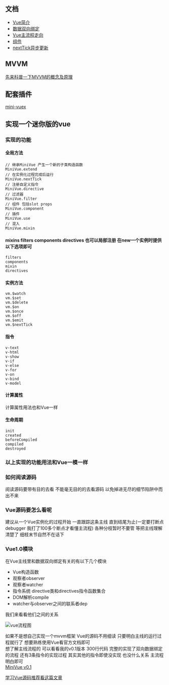 ## 文档
* [Vue简介](https://github.com/woai3c/mini-vue/blob/master/doc/introduce.md)
* [数据双向绑定](https://github.com/woai3c/mini-vue/blob/master/doc/%E6%95%B0%E6%8D%AE%E5%8F%8C%E5%90%91%E7%BB%91%E5%AE%9A.md)
* [Vue主流程走向](https://github.com/woai3c/mini-vue/blob/master/doc/Vue%E7%9A%84%E4%B8%BB%E6%B5%81%E7%A8%8B%E8%B5%B0%E5%90%91.md)
* [组件](https://github.com/woai3c/mini-vue/blob/master/doc/%E7%BB%84%E4%BB%B6.md)
* [nextTick异步更新](https://github.com/woai3c/mini-vue/blob/master/doc/nextTick%E5%BC%82%E6%AD%A5%E6%9B%B4%E6%96%B0.md)

## MVVM
[先来科普一下MVVM的概念及原理](https://github.com/woai3c/mini-vue/blob/master/doc/mvvm.md)

## 配套插件
[mini-vuex](https://github.com/woai3c/mini-vuex)
## 实现一个迷你版的vue

### 实现的功能
#### 全局方法
```
// 继承MiniVue 产生一个新的子类构造函数
MiniVue.extend
// 在实例化过程完成后运行
MiniVue.nextTick
// 注册自定义指令
MiniVue.directive
// 过滤器
MiniVue.filter 
// 组件 包括slot props
MiniVue.component
// 插件
MiniVue.use
// 混入
MiniVue.mixin
```

#### mixins filters components directives 也可以局部注册 在new一个实例时提供以下选项即可

```
filters
components
mixin
directives
```

#### 实例方法

```
vm.$watch
vm.$set
vm.$delete
vm.$on
vm.$once
vm.$off
vm.$emit
vm.$nextTick
```
#### 指令

```
v-text
v-html
v-show
v-if
v-else
v-for
v-on
v-bind
v-model
```

#### 计算属性
计算属性用法也和Vue一样

#### 生命周期
```
init
created
beforeCompiled
compiled
destroyed
```

### 以上实现的功能用法和Vue一模一样

### 如何阅读源码

阅读源码要带有目的去看 不能毫无目的的去看源码 以免掉进无尽的细节陷阱中而出不来

### Vue源码要怎么看呢
建议从一个Vue实例化的过程开始 一直跟踪这条主线 直到结尾为止(一定要打断点 debugger 我打了100多个断点才看懂主流程) 各种分枝暂时不要管 等把主线理解清楚了 细枝末节自然不在话下

### Vue1.0模块
在Vue主线里和数据双向绑定有关的有以下几个模块
* Vue构造函数
* 观察者observer
* 观察者watcher
* 指令系统 directive类和directives指令函数集合
* DOM解析compile 
* watcher与observer之间的联系者dep

我们来看看他们之间的关系

![vue流程图](https://github.com/woai3c/mini-vue/blob/master/imgs/vue.svg)

如果不是想自己实现一个mvvm框架 Vue的源码不用细读 只要明白主线的运行过程就行了 想要熟练使用Vue看官方文档即可<br>
想了解主线流程的 可以看看我的v0.1版本 300行代码 完整的实现了双向数据绑定的流程 还有3条指令的实现过程 其实其他的指令即使没实现 也没什么关系 主流程明白即可<br>
[MiniVue v0.1](https://github.com/woai3c/mini-vue/tree/v0.1)

[学习Vue源码推荐看这篇文章](http://hcysun.me/vue-design/art/)
